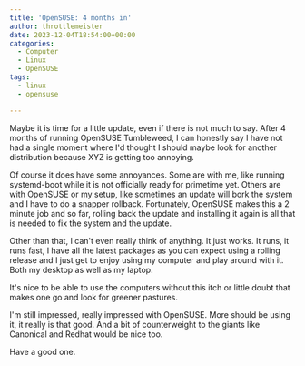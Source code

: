 ```yaml
---
title: 'OpenSUSE: 4 months in'
author: throttlemeister
date: 2023-12-04T18:54:00+00:00
categories:
  - Computer
  - Linux
  - OpenSUSE
tags:
  - linux
  - opensuse

---
```

Maybe it is time for a little update, even if there is not much to say. After 4 months of running OpenSUSE Tumbleweed, I can honestly say I have not had a single moment where I'd thought I should maybe look for another distribution because XYZ is getting too annoying.

Of course it does have some annoyances. Some are with me, like running systemd-boot while it is not officially ready for primetime yet. Others are with OpenSUSE or my setup, like sometimes an update will bork the system and I have to do a snapper rollback. Fortunately, OpenSUSE makes this a 2 minute job and so far, rolling back the update and installing it again is all that is needed to fix the system and the update.

Other than that, I can't even really think of anything. It just works. It runs, it runs fast, I have all the latest packages as you can expect using a rolling release and I just get to enjoy using my computer and play around with it. Both my desktop as well as my laptop.

It's nice to be able to use the computers without this itch or little doubt that makes one go and look for greener pastures.

I'm still impressed, really impressed with OpenSUSE. More should be using it, it really is that good. And a bit of counterweight to the giants like Canonical and Redhat would be nice too.

Have a good one.

